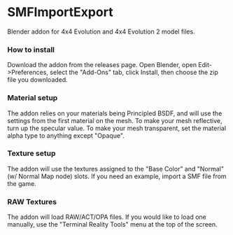
# SMFImportExport
Blender addon for 4x4 Evolution and 4x4 Evolution 2 model files.

### How to install
Download the addon from the releases page. Open Blender, open Edit->Preferences, select the "Add-Ons" tab, click Install, then choose the zip file you downloaded.

### Material setup
The addon relies on your materials being Principled BSDF, and will use the settings from the first material on the mesh. To make your mesh reflective, turn up the specular value. To make your mesh transparent, set the material alpha type to anything except "Opaque". 

### Texture setup
The addon will use the textures assigned to the "Base Color" and "Normal" (w/ Normal Map node) slots. If you need an example, import a SMF file from the game.

### RAW Textures
The addon will load RAW/ACT/OPA files. If you would like to load one manually, use the "Terminal Reality Tools" menu at the top of the screen.

